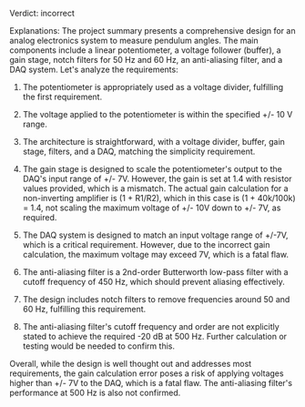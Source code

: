Verdict: incorrect

Explanations: 
The project summary presents a comprehensive design for an analog electronics system to measure pendulum angles. The main components include a linear potentiometer, a voltage follower (buffer), a gain stage, notch filters for 50 Hz and 60 Hz, an anti-aliasing filter, and a DAQ system. Let's analyze the requirements:

1. The potentiometer is appropriately used as a voltage divider, fulfilling the first requirement.

2. The voltage applied to the potentiometer is within the specified +/- 10 V range.

3. The architecture is straightforward, with a voltage divider, buffer, gain stage, filters, and a DAQ, matching the simplicity requirement.

4. The gain stage is designed to scale the potentiometer's output to the DAQ's input range of +/- 7V. However, the gain is set at 1.4 with resistor values provided, which is a mismatch. The actual gain calculation for a non-inverting amplifier is (1 + R1/R2), which in this case is (1 + 40k/100k) = 1.4, not scaling the maximum voltage of +/- 10V down to +/- 7V, as required.

5. The DAQ system is designed to match an input voltage range of +/-7V, which is a critical requirement. However, due to the incorrect gain calculation, the maximum voltage may exceed 7V, which is a fatal flaw.

6. The anti-aliasing filter is a 2nd-order Butterworth low-pass filter with a cutoff frequency of 450 Hz, which should prevent aliasing effectively.

7. The design includes notch filters to remove frequencies around 50 and 60 Hz, fulfilling this requirement.

8. The anti-aliasing filter's cutoff frequency and order are not explicitly stated to achieve the required -20 dB at 500 Hz. Further calculation or testing would be needed to confirm this.

Overall, while the design is well thought out and addresses most requirements, the gain calculation error poses a risk of applying voltages higher than +/- 7V to the DAQ, which is a fatal flaw. The anti-aliasing filter's performance at 500 Hz is also not confirmed.